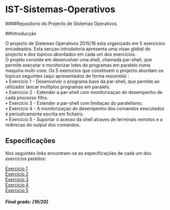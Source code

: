 # IST-Sistemas-Operativos
####Repositorio do Projecto de Sistemas Operativos

##Introducção

O projecto de Sistemas Operativos 2015/16 esta organizado em 5 exercicios encadeados.
Esta secçao introdutoria apresenta uma visao global do projecto e dos topicos abordados em
cada um dos exercicios.  
O projeto consiste em desenvolver uma shell, chamada par-shell, que permite executar e
monitorizar lotes de programas em paralelo numa maquina multi-core.
Os 5 exercıcios que constituem o projecto abordam os topicos seguintes (aqui apresentados
de forma resumida) :  
• Exercicio 1 - Desenvolver o programa base da par-shell, que permite ao utilizador lancar
multiplos programas em paralelo.  
• Exercicio 2 - Estender a par-shell com monitorizaçao do desempenho de cada processo
filho.  
• Exercicio 3 - Estender a par-shell com limitaçao do paralelismo.  
• Exercicio 4 - A monitorizaçao do desempenho dos comandos executados é periodicamente
escrita em ficheiro.  
• Exercicio 5 - Suportar o acesso da shell atraves de terminais remotos e a redirecao do
output dos comandos.  

## Especificações

Nos seguintes links encontram-se as especificações de cada um dos exercicios pedidos:  

[Exercicio 1](https://drive.google.com/file/d/0B8BT07stj_OxMjlmYU9rVldicXM/view?usp=sharing)  
[Exercicio 2](https://drive.google.com/file/d/0B8BT07stj_Oxc3JXcktUMTRmcnM/view?usp=sharing)  
[Exercicio 3](https://drive.google.com/file/d/0B8BT07stj_OxWkkxQnZmRWRYY2c/view?usp=sharing)  
[Exercicio 4](https://drive.google.com/file/d/0B8BT07stj_OxUTBwcmJYVEs4Ymc/view?usp=sharing)  
[Exercicio 5](https://drive.google.com/file/d/0B8BT07stj_OxZDlOVzB1Wm5uX1E/view?usp=sharing)  

##### Final grade: [19/20]
